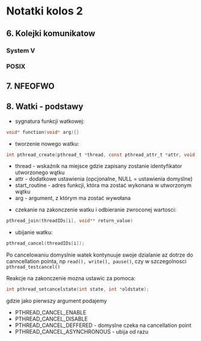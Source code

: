 # Notatki kolos 2

## 6. Kolejki komunikatow

### System V

### POSIX

## 7. NFEOFWO

## 8. Watki - podstawy

- sygnatura funkcji watkowej:

```c
void* function(void* arg){}
```

- tworzenie nowego watku:

```c
int pthread_create(pthread_t *thread, const pthread_attr_t *attr, void *(*start_routine) (void *), void *arg)
```

- thread - wskaźnik na miejsce gdzie zapisany zostanie identyfikator utworzonego wątku
- attr - dodatkowe ustawienia (opcjonalne, NULL = ustawienia domyślne)
- start_routine - adres funkcji, która ma zostać wykonana w utworzonym wątku
- arg - argument, z którym ma zostać wywołana

* czekanie na zakonczenie watku i odbieranie zwroconej wartosci:

```c
pthread_join(threadIDs[i], void** return_value)
```

- ubijanie watku:

```c
pthread_cancel(threadIDs[i]);
```

Po cancelowaniu domyslnie watek kontynuuje swoje dzialanie az dotrze do canncellation pointa, np `read(), write(), pause()`, czy w szczegolnosci `pthread_testcancel()`

Reakcje na zakonczenie mozna ustawic za pomoca:

```c
int pthread_setcancelstate(int state, int *oldstate);
```

gdzie jako pierwszy argument podajemy

- PTHREAD_CANCEL_ENABLE
- PTHREAD_CANCEL_DISABLE
- PTHREAD_CANCEL_DEFFERED - domyslne czeka na cancellation point
- PTHREAD_CANCEL_ASYNCHRONOUS - ubija od razu
